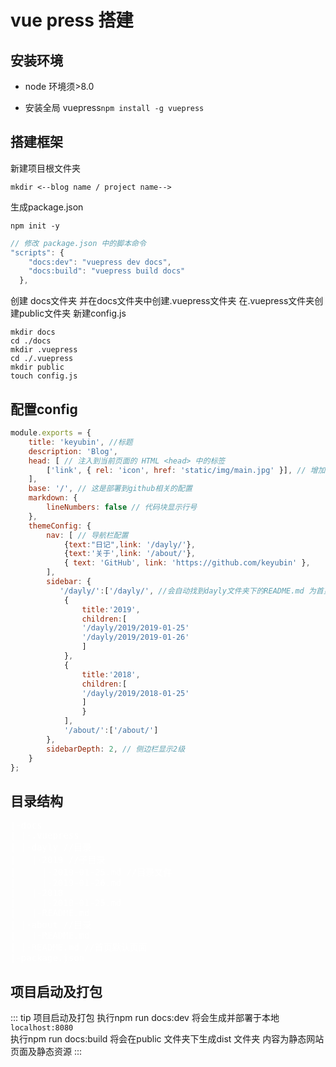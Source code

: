 
# vue press 搭建

## 安装环境

+ node 环境须>8.0

+ 安装全局 vuepress`npm install -g vuepress`

## 搭建框架
新建项目根文件夹

`mkdir <--blog name / project name-->`

生成package.json

`npm init -y`
``` js
// 修改 package.json 中的脚本命令
"scripts": {
    "docs:dev": "vuepress dev docs",
    "docs:build": "vuepress build docs"
  },
```
创建 docs文件夹 并在docs文件夹中创建.vuepress文件夹
在.vuepress文件夹创建public文件夹 新建config.js

```
mkdir docs
cd ./docs
mkdir .vuepress
cd ./.vuepress
mkdir public
touch config.js
```
## 配置config

``` js
module.exports = {
    title: 'keyubin', //标题
    description: 'Blog',
    head: [ // 注入到当前页面的 HTML <head> 中的标签
        ['link', { rel: 'icon', href: 'static/img/main.jpg' }], // 增加一个自定义的 favicon(网页标签的图标)
    ],
    base: '/', // 这是部署到github相关的配置
    markdown: {
        lineNumbers: false // 代码块显示行号
    },
    themeConfig: {
        nav: [ // 导航栏配置
            {text:"日记",link: '/dayly/'},
            {text:'关于',link: '/about/'},
            { text: 'GitHub', link: 'https://github.com/keyubin' },
        ],
        sidebar: {
           '/dayly/':['/dayly/', //会自动找到dayly文件夹下的README.md 为首页
            {
                title:'2019',
                children:[
                '/dayly/2019/2019-01-25'
                '/dayly/2019/2019-01-26'
                ]
            },
            {
                title:'2018',
                children:[
                '/dayly/2019/2018-01-25'
                ]
                }
            ],
            '/about/':['/about/']
        },
        sidebarDepth: 2, // 侧边栏显示2级
    }
};
```
## 目录结构
<pre style="color:#fff">
|-docs
| |-.vuepress
| |-dayly //目录
|   |-2019 //子目录
|     |-2019-01-25.md //目录文件
|     |-2019-01-26.md
|   |-2018
|     |-2018-01-25.md
|   |-README.md
| |-about //目录
|   |-README.md
| |-README.md //首页默认页面
|-package.json
</pre>

## 项目启动及打包
::: tip 项目启动及打包
执行npm run docs:dev 将会生成并部署于本地 `localhost:8080`</br>
  执行npm run docs:build 将会在public 文件夹下生成dist 文件夹 内容为静态网站页面及静态资源
:::
